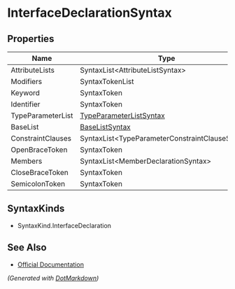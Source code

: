 # InterfaceDeclarationSyntax

## Properties

| Name              | Type                                                  |
| ----------------- | ----------------------------------------------------- |
| AttributeLists    | SyntaxList\<AttributeListSyntax>                      |
| Modifiers         | SyntaxTokenList                                       |
| Keyword           | SyntaxToken                                           |
| Identifier        | SyntaxToken                                           |
| TypeParameterList | [TypeParameterListSyntax](TypeParameterListSyntax.md) |
| BaseList          | [BaseListSyntax](BaseListSyntax.md)                   |
| ConstraintClauses | SyntaxList\<TypeParameterConstraintClauseSyntax>      |
| OpenBraceToken    | SyntaxToken                                           |
| Members           | SyntaxList\<MemberDeclarationSyntax>                  |
| CloseBraceToken   | SyntaxToken                                           |
| SemicolonToken    | SyntaxToken                                           |

## SyntaxKinds

* SyntaxKind\.InterfaceDeclaration

## See Also

* [Official Documentation](https://docs.microsoft.com/en-us/dotnet/api/microsoft.codeanalysis.csharp.syntax.interfacedeclarationsyntax)


*\(Generated with [DotMarkdown](http://github.com/JosefPihrt/DotMarkdown)\)*